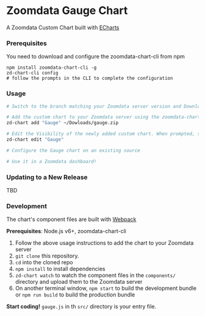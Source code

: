 # Zoomdata Gauge Chart
A Zoomdata Custom Chart built with [ECharts](https://github.com/ecomfe/echarts)

### Prerequisites
You need to download and configure the zoomdata-chart-cli from npm
```
npm install zoomdata-chart-cli -g
zd-chart-cli config
# follow the prompts in the CLI to complete the configuration
```

### Usage

```bash
# Switch to the branch matching your Zoomdata server version and Download gauge.zip from the dist/ directory

# Add the custom chart to your Zoomdata server using the zoomdata-chart-cli
zd-chart add "Gauge" ~/Dowloads/gauge.zip

# Edit the Visibility of the newly added custom chart. When prompted, select Visibility and make sure the chart is enabled.
zd-chart edit "Gauge"

# Configure the Gauge chart on an existing source 

# Use it in a Zoomdata dashboard!
```

### Updating to a New Release
TBD


### Development

The chart's component files are built with [Webpack](https://webpack.js.org/)

**Prerequisites**: Node.js v6+, zoomdata-chart-cli

1. Follow the above usage instructions to add the chart to your Zoomdata server
1. `git clone` this repository.
1. `cd` into the cloned repo
1. `npm install` to install dependencies
1. `zd-chart watch` to watch the component files in the `components/` directory and upload them to the Zoomdata server
1. On another terminal window, `npm start` to build the development bundle or `npm run build` to build the production bundle

**Start coding!** `gauge.js` in th `src/` directory is your entry file.
